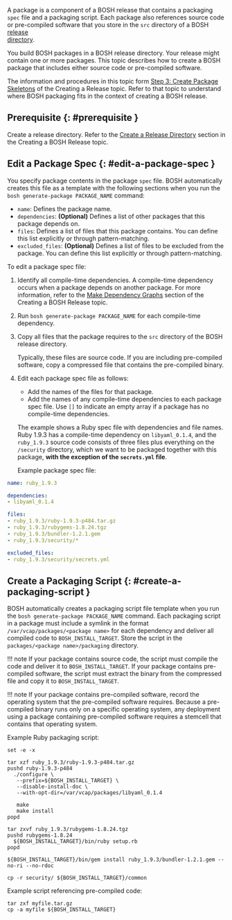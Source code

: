 A package is a component of a BOSH release that contains a packaging `spec` file and a packaging script.
Each package also references source code or pre-compiled software that you store in the `src` directory of a BOSH [release  
directory](create-release.md).

You build BOSH packages in a BOSH release directory. Your release might contain one or more packages.
This topic describes how to create a BOSH package that includes either source code or pre-compiled software.

The information and procedures in this topic form [Step 3: Create Package Skeletons](create-release.md#pkg-skeletons) of the Creating a Release topic. Refer to that topic to understand where BOSH packaging fits in the context of creating a BOSH release.

## Prerequisite {: #prerequisite }

Create a release directory. Refer to the [Create a Release Directory](create-release.md#release-dir) section in the Creating
a BOSH Release topic.

## Edit a Package Spec {: #edit-a-package-spec }

You specify package contents in the package `spec` file. BOSH automatically creates this file as a template with the following
sections when you run the `bosh generate-package PACKAGE_NAME` command:

 * `name`: Defines the package name.
 * `dependencies`: **(Optional)** Defines a list of other packages that this package depends on.
 * `files`: Defines a list of files that this package contains. You can define this list explicitly or through pattern-matching.  
 * `excluded_files`: **(Optional)** Defines a list of files to be excluded from the package. You can define this list explicitly or through pattern-matching.

To edit a package spec file:

1. Identify all compile-time dependencies.
    A compile-time dependency occurs when a package depends on another package.
	For more information, refer to the [Make  Dependency Graphs](create-release.md#graph) section of the Creating a BOSH
Release topic.
1. Run `bosh generate-package PACKAGE_NAME` for each compile-time dependency.
1. Copy all files that the package requires to the `src` directory of the BOSH release directory.

    Typically, these files are source code. If you are including pre-compiled software, copy a compressed file that contains the
pre-compiled binary.

1. Edit each package spec file as follows:
    * Add the names of the files for that package.
    * Add the names of any compile-time dependencies to each package spec file. Use `[]` to indicate an empty array if a package
has no compile-time dependencies.

    The example shows a Ruby spec file with dependencies and file names.
    Ruby 1.9.3 has a compile-time dependency on `libyaml_0.1.4`, and the `ruby_1.9.3` source code consists of three files plus everything on the `/security` directory, which we want to be packaged together with this package, **with the exception of the `secrets.yml` file**.

    Example package spec file:

```yaml
name: ruby_1.9.3

dependencies:
- libyaml_0.1.4

files:
- ruby_1.9.3/ruby-1.9.3-p484.tar.gz
- ruby_1.9.3/rubygems-1.8.24.tgz
- ruby_1.9.3/bundler-1.2.1.gem
- ruby_1.9.3/security/*

excluded_files:
- ruby_1.9.3/security/secrets.yml
```


## Create a Packaging Script {: #create-a-packaging-script }

BOSH automatically creates a packaging script file template when you run the `bosh generate-package PACKAGE_NAME` command. Each
packaging script in a package must include a symlink in the format `/var/vcap/packages/<package name>` for each dependency and
deliver all compiled code to `BOSH_INSTALL_TARGET`. Store the script in the `packages/<package name>/packaging` directory.

!!! note
    If your package contains source code, the script must compile the code and deliver it to `BOSH_INSTALL_TARGET`. If your package contains pre-compiled software, the script must extract the binary from the compressed file and copy it to `BOSH_INSTALL_TARGET`.

!!! note
    If your package contains pre-compiled software, record the operating system that the pre-compiled software requires. Because a pre-compiled binary runs only on a specific operating system, any deployment using a package containing pre-compiled software requires a stemcell that contains that operating system.

Example Ruby packaging script:

```shell
set -e -x

tar xzf ruby_1.9.3/ruby-1.9.3-p484.tar.gz
pushd ruby-1.9.3-p484
  ./configure \
   --prefix=${BOSH_INSTALL_TARGET} \
   --disable-install-doc \
   --with-opt-dir=/var/vcap/packages/libyaml_0.1.4

   make
   make install
popd

tar zxvf ruby_1.9.3/rubygems-1.8.24.tgz
pushd rubygems-1.8.24
  ${BOSH_INSTALL_TARGET}/bin/ruby setup.rb
popd

${BOSH_INSTALL_TARGET}/bin/gem install ruby_1.9.3/bundler-1.2.1.gem --no-ri --no-rdoc

cp -r security/ ${BOSH_INSTALL_TARGET}/common
```

Example script referencing pre-compiled code:

```shell
tar zxf myfile.tar.gz
cp -a myfile ${BOSH_INSTALL_TARGET}
```
